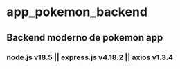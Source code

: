 # app_pokemon_backend

## Backend moderno de pokemon app

### node.js v18.5 || express.js v4.18.2 || axios v1.3.4

#
